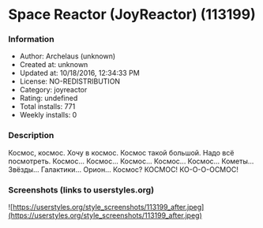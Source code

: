 # Space Reactor (JoyReactor) (113199)

### Information
- Author: Archelaus (unknown)
- Created at: unknown
- Updated at: 10/18/2016, 12:34:33 PM
- License: NO-REDISTRIBUTION
- Category: joyreactor
- Rating: undefined
- Total installs: 771
- Weekly installs: 0


### Description
Космос, космос. Хочу в космос. Космос такой большой. Надо всё посмотреть. Космос... Космос... Космос... Космос... Космос... Кометы... Звёзды... Галактики... Орион... Космос? КОСМОС! КО-О-О-ОСМОС!


### Screenshots (links to userstyles.org)
![https://userstyles.org/style_screenshots/113199_after.jpeg](https://userstyles.org/style_screenshots/113199_after.jpeg)



